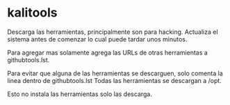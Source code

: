 # kalitools

Descarga las herramientas, principalmente son para hacking.
Actualiza el sistema antes de comenzar lo cual puede tardar unos minutos.

Para agregar mas solamente agrega las URLs de otras herramientas a githubtools.lst.

Para evitar que alguna de las herramientas se descarguen, solo comenta la linea dentro de githubtools.lst
Todas las herramientas se descargan a /opt.

Esto no instala las herramientas solo las descarga.
